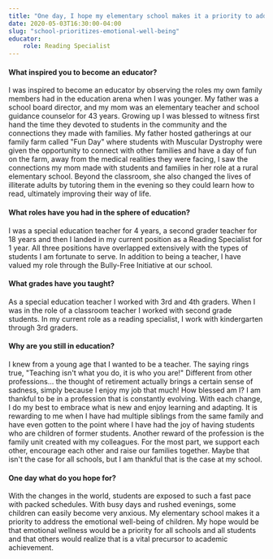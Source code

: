 ```yaml
---
title: "One day, I hope my elementary school makes it a priority to address the emotional well-being of children"
date: 2020-05-03T16:30:00-04:00
slug: "school-prioritizes-emotional-well-being"
educator:
    role: Reading Specialist
---
```


#### What inspired you to become an educator?

I was inspired to become an educator by observing the roles my own family members had in the education arena when I was younger. My father was a school board director, and my mom was an elementary teacher and school guidance counselor for 43 years. Growing up I was blessed to witness first hand the time they devoted to students in the community and the connections they made with families. My father hosted gatherings at our family farm called "Fun Day" where students with Muscular Dystrophy were given the opportunity to connect with other families and have a day of fun on the farm, away from the medical realities they were facing, I saw the connections my mom made with students and families in her role at a rural elementary school. Beyond the classroom, she also changed the lives of illiterate adults by tutoring them in the evening so they could learn how to read, ultimately improving their way of life.

#### What roles have you had in the sphere of education?

I was a special education teacher for 4 years, a second grader teacher for 18 years and then I landed in my current position as a Reading Specialist for 1 year. All three positions have overlapped extensively with the types of students I am fortunate to serve. In addition to being a teacher, I have valued my role through the Bully-Free Initiative at our school.

#### What grades have you taught?

As a special education teacher I worked with 3rd and 4th graders. When I was in the role of a classroom teacher I worked with second grade students. In my current role as a reading specialist, I work with kindergarten through 3rd graders.

#### Why are you still in education?

I knew from a young age that I wanted to be a teacher. The saying rings true, "Teaching isn't what you do, it is who you are!" Different from other professions... the thought of retirement actually brings a certain sense of sadness, simply because I enjoy my job that much! How blessed am I? I am thankful to be in a profession that is constantly evolving. With each change, I do my best to embrace what is new and enjoy learning and adapting. It is rewarding to me when I have had multiple siblings from the same family and have even gotten to the point where I have had the joy of having students who are children of former students. Another reward of the profession is the family unit created with my colleagues. For the most part, we support each other, encourage each other and raise our families together. Maybe that isn't the case for all schools, but I am thankful that is the case at my school.

#### One day what do you hope for?

With the changes in the world, students are exposed to such a fast pace with packed schedules. With busy days and rushed evenings, some children can easily become very anxious. My elementary school makes it a priority to address the emotional well-being of children. My hope would be that emotional wellness would be a priority for all schools and all students and that others would realize that is a vital precursor to academic achievement.
